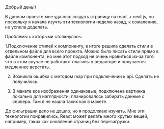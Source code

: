 Добрый день!)

В данном проекте мне удалось создать страницу на react + next js, но поскольку я начала изучть эти технологии неделю назад, к сожалению, не успела доделать.

Проблемы с которыми столкнулась:
  
  1.Подключение стилей к компоненту, в итоге решила сделать стили в отдельном файле для всего проекта. Можно было писать стили прямо в файле компонента, но мне этот подход не очень нравиться из-за того что в этом случае не работают плагины в редакторе и получается медленнее верстать. 
  
  2. Возникла ошибка с методом map при подключении к api. Сделать не получилось.
  
  3. В макете все изображения одинаковые, подключена картинка локально для наглядности, планировалось забирать данные с сервера. Там я не нашла таких как в макете.

До фильтрации дело не дошло, но я продолжаю изучать.
Мне эти технологии понравились, React может делать много крутых вещей, например, таких как оновление страниц без перезагрузки.
